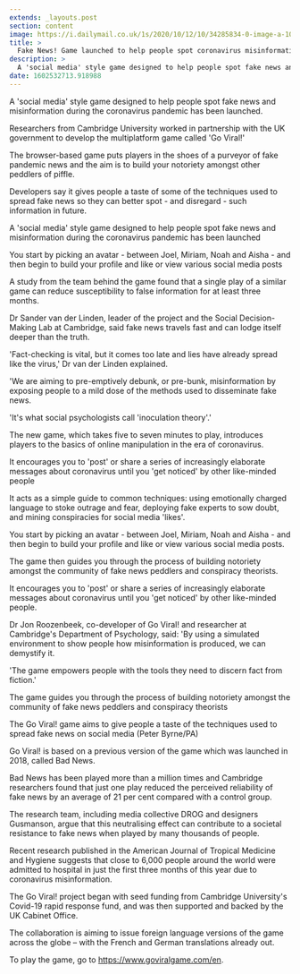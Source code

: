 ```yaml
--- 
extends: _layouts.post 
section: content 
image: https://i.dailymail.co.uk/1s/2020/10/12/10/34285834-0-image-a-10_1602496397858.jpg 
title: > 
  Fake News! Game launched to help people spot coronavirus misinformation 
description: > 
  A 'social media' style game designed to help people spot fake news and misinformation during the coronavirus pandemic has been launched.Researchers from Cambridge University worked in partnership with the UK government to develop the multiplatform game called 'Go Viral!''We are aiming to pre-emptively debunk, or pre-bunk, misinformation by exposing people to a mild dose of the methods used to disseminate fake news.You start by picking an avatar - between Joel, Miriam, Noah and Aisha - and then begin to build your profile and like or view various social media posts.game aims to give people a taste of the techniques used to spread fake news on social media (Peter Byrne/PA)Go Viral! 
date: 1602532713.918988 
--- 
```

A 'social media' style game designed to help people spot fake news and misinformation during the coronavirus pandemic has been launched.

Researchers from Cambridge University worked in partnership with the UK government to develop the multiplatform game called 'Go Viral!'

The browser-based game puts players in the shoes of a purveyor of fake pandemic news and the aim is to build your notoriety amongst other peddlers of piffle.

Developers say it gives people a taste of some of the techniques used to spread fake news so they can better spot - and disregard - such information in future.

A 'social media' style game designed to help people spot fake news and misinformation during the coronavirus pandemic has been launched

You start by picking an avatar - between Joel, Miriam, Noah and Aisha - and then begin to build your profile and like or view various social media posts

A study from the team behind the game found that a single play of a similar game can reduce susceptibility to false information for at least three months.

Dr Sander van der Linden, leader of the project and the Social Decision-Making Lab at Cambridge, said fake news travels fast and can lodge itself deeper than the truth.

'Fact-checking is vital, but it comes too late and lies have already spread like the virus,' Dr van der Linden explained.

'We are aiming to pre-emptively debunk, or pre-bunk, misinformation by exposing people to a mild dose of the methods used to disseminate fake news.

'It's what social psychologists call 'inoculation theory'.'

The new game, which takes five to seven minutes to play, introduces players to the basics of online manipulation in the era of coronavirus.

It encourages you to 'post' or share a series of increasingly elaborate messages about coronavirus until you 'get noticed' by other like-minded people

It acts as a simple guide to common techniques: using emotionally charged language to stoke outrage and fear, deploying fake experts to sow doubt, and mining conspiracies for social media 'likes'.

You start by picking an avatar - between Joel, Miriam, Noah and Aisha - and then begin to build your profile and like or view various social media posts.

The game then guides you through the process of building notoriety amongst the community of fake news peddlers and conspiracy theorists.

It encourages you to 'post' or share a series of increasingly elaborate messages about coronavirus until you 'get noticed' by other like-minded people.

Dr Jon Roozenbeek, co-developer of Go Viral! and researcher at Cambridge's Department of Psychology, said: 'By using a simulated environment to show people how misinformation is produced, we can demystify it.

'The game empowers people with the tools they need to discern fact from fiction.'

The game guides you through the process of building notoriety amongst the community of fake news peddlers and conspiracy theorists

The Go Viral! game aims to give people a taste of the techniques used to spread fake news on social media (Peter Byrne/PA)

Go Viral! is based on a previous version of the game which was launched in 2018, called Bad News.

Bad News has been played more than a million times and Cambridge researchers found that just one play reduced the perceived reliability of fake news by an average of 21 per cent compared with a control group.

The research team, including media collective DROG and designers Gusmanson, argue that this neutralising effect can contribute to a societal resistance to fake news when played by many thousands of people.

Recent research published in the American Journal of Tropical Medicine and Hygiene suggests that close to 6,000 people around the world were admitted to hospital in just the first three months of this year due to coronavirus misinformation.

The Go Viral! project began with seed funding from Cambridge University's Covid-19 rapid response fund, and was then supported and backed by the UK Cabinet Office.

The collaboration is aiming to issue foreign language versions of the game across the globe – with the French and German translations already out.

To play the game, go to https://www.goviralgame.com/en.